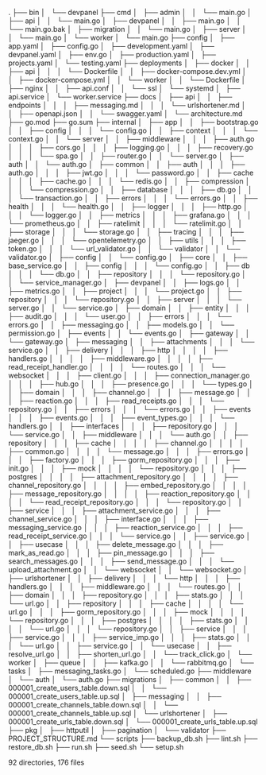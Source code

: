 .
├── bin
│   └── devpanel
├── cmd
│   ├── admin
│   │   └── main.go
│   ├── api
│   │   └── main.go
│   ├── devpanel
│   │   ├── main.go
│   │   └── main.go.bak
│   ├── migration
│   │   └── main.go
│   ├── server
│   │   └── main.go
│   └── worker
│       └── main.go
├── config
│   ├── app.yaml
│   ├── config.go
│   ├── development.yaml
│   ├── devpanel.yaml
│   ├── env.go
│   ├── production.yaml
│   ├── projects.yaml
│   └── testing.yaml
├── deployments
│   ├── docker
│   │   ├── api
│   │   │   └── Dockerfile
│   │   ├── docker-compose.dev.yml
│   │   ├── docker-compose.yml
│   │   └── worker
│   │       └── Dockerfile
│   ├── nginx
│   │   ├── api.conf
│   │   └── ssl
│   └── systemd
│       ├── api.service
│       └── worker.service
├── docs
│   ├── api
│   │   ├── endpoints
│   │   │   ├── messaging.md
│   │   │   └── urlshortener.md
│   │   ├── openapi.json
│   │   └── swagger.yaml
│   └── architecture.md 
├── go.mod
├── go.sum
├── internal
│   ├── app
│   │   ├── bootstrap.go
│   │   ├── config
│   │   │   └── config.go
│   │   ├── context
│   │   │   └── context.go
│   │   └── server
│   │       ├── middleware
│   │       │   ├── auth.go
│   │       │   ├── cors.go
│   │       │   ├── logging.go
│   │       │   ├── recovery.go
│   │       │   └── spa.go
│   │       ├── router.go
│   │       └── server.go
│   ├── auth
│   │   └── auth.go
│   ├── common
│   │   ├── auth
│   │   │   ├── auth.go
│   │   │   ├── jwt.go
│   │   │   └── password.go
│   │   ├── cache
│   │   │   ├── cache.go
│   │   │   └── redis.go
│   │   ├── compression
│   │   │   └── compression.go
│   │   ├── database
│   │   │   ├── db.go
│   │   │   └── transaction.go
│   │   ├── errors
│   │   │   └── errors.go
│   │   ├── health
│   │   │   └── health.go
│   │   ├── logger
│   │   │   ├── http.go
│   │   │   └── logger.go
│   │   ├── metrics
│   │   │   ├── grafana.go
│   │   │   └── prometheus.go
│   │   ├── ratelimit
│   │   │   └── ratelimit.go
│   │   ├── storage
│   │   │   └── storage.go
│   │   ├── tracing
│   │   │   ├── jaeger.go
│   │   │   └── opentelemetry.go
│   │   ├── utils
│   │   │   ├── token.go
│   │   │   └── url_validator.go
│   │   └── validator
│   │       └── validator.go
│   ├── config
│   │   └── config.go
│   ├── core
│   │   ├── base_service.go
│   │   ├── config
│   │   │   └── config.go
│   │   ├── db
│   │   │   └── db.go
│   │   ├── repository
│   │   │   └── repository.go
│   │   └── service_manager.go
│   ├── devpanel
│   │   ├── logs.go
│   │   ├── metrics.go
│   │   ├── project
│   │   │   └── project.go
│   │   ├── repository
│   │   │   └── repository.go
│   │   ├── server
│   │   │   └── server.go
│   │   └── service.go
│   ├── domain
│   │   ├── entity
│   │   │   ├── audit.go
│   │   │   └── user.go
│   │   ├── errors
│   │   │   └── errors.go
│   │   ├── messaging.go
│   │   ├── models.go
│   │   └── permission.go
│   ├── events
│   │   └── events.go
│   ├── gateway
│   │   └── gateway.go
│   ├── messaging
│   │   ├── attachments
│   │   │   └── service.go
│   │   ├── delivery
│   │   │   ├── http
│   │   │   │   ├── handlers.go
│   │   │   │   ├── middleware.go
│   │   │   │   ├── read_receipt_handler.go
│   │   │   │   └── routes.go
│   │   │   └── websocket
│   │   │       ├── client.go
│   │   │       ├── connection_manager.go
│   │   │       ├── hub.go
│   │   │       ├── presence.go
│   │   │       └── types.go
│   │   ├── domain
│   │   │   ├── channel.go
│   │   │   ├── message.go
│   │   │   ├── reaction.go
│   │   │   ├── read_receipts.go
│   │   │   └── repository.go
│   │   ├── errors
│   │   │   └── errors.go
│   │   ├── events
│   │   │   ├── events.go
│   │   │   ├── event_types.go
│   │   │   └── handlers.go
│   │   ├── interfaces
│   │   │   ├── repository.go
│   │   │   └── service.go
│   │   ├── middleware
│   │   │   └── auth.go
│   │   ├── repository
│   │   │   ├── cache
│   │   │   │   ├── channel.go
│   │   │   │   ├── common.go
│   │   │   │   └── message.go
│   │   │   ├── errors.go
│   │   │   ├── factory.go
│   │   │   ├── gorm_repository.go
│   │   │   ├── init.go
│   │   │   ├── mock
│   │   │   │   └── repository.go
│   │   │   ├── postgres
│   │   │   │   ├── attachment_repository.go
│   │   │   │   ├── channel_repository.go
│   │   │   │   ├── embed_repository.go
│   │   │   │   ├── message_repository.go
│   │   │   │   ├── reaction_repository.go
│   │   │   │   └── read_receipt_repository.go
│   │   │   └── repository.go
│   │   ├── service
│   │   │   ├── attachment_service.go
│   │   │   ├── channel_service.go
│   │   │   ├── interface.go
│   │   │   ├── messaging_service.go
│   │   │   ├── reaction_service.go
│   │   │   ├── read_receipt_service.go
│   │   │   └── service.go
│   │   ├── service.go
│   │   ├── usecase
│   │   │   ├── delete_message.go
│   │   │   ├── mark_as_read.go
│   │   │   ├── pin_message.go
│   │   │   ├── search_messages.go
│   │   │   ├── send_message.go
│   │   │   └── upload_attachment.go
│   │   └── websocket
│   │       └── websocket.go
│   ├── urlshortener
│   │   ├── delivery
│   │   │   └── http
│   │   │       ├── handlers.go
│   │   │       ├── middleware.go
│   │   │       └── routes.go
│   │   ├── domain
│   │   │   ├── repository.go
│   │   │   ├── stats.go
│   │   │   └── url.go
│   │   ├── repository
│   │   │   ├── cache
│   │   │   │   └── url.go
│   │   │   ├── gorm_repository.go
│   │   │   ├── mock
│   │   │   │   └── repository.go
│   │   │   ├── postgres
│   │   │   │   ├── stats.go
│   │   │   │   └── url.go
│   │   │   └── repository.go
│   │   ├── service
│   │   │   ├── service.go
│   │   │   ├── service_imp.go
│   │   │   ├── stats.go
│   │   │   └── url.go
│   │   ├── service.go
│   │   └── usecase
│   │       ├── resolve_url.go
│   │       ├── shorten_url.go
│   │       └── track_click.go
│   └── worker
│       ├── queue
│       │   ├── kafka.go
│       │   └── rabbitmq.go
│       └── tasks
│           ├── messaging_tasks.go
│           └── scheduled.go
├── middleware
│   └── auth
│       └── auth.go
├── migrations
│   ├── common
│   │   ├── 000001_create_users_table.down.sql
│   │   └── 000001_create_users_table.up.sql
│   ├── messaging
│   │   ├── 000001_create_channels_table.down.sql
│   │   └── 000001_create_channels_table.up.sql
│   └── urlshortener
│       ├── 000001_create_urls_table.down.sql
│       └── 000001_create_urls_table.up.sql
├── pkg
│   ├── httputil
│   ├── pagination
│   └── validator
├── PROJECT_STRUCTURE.md
└── scripts
    ├── backup_db.sh
    ├── lint.sh
    ├── restore_db.sh
    ├── run.sh
    ├── seed.sh
    └── setup.sh

92 directories, 176 files
